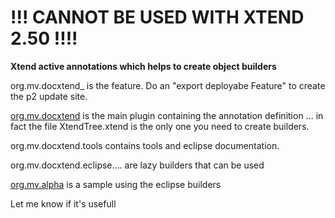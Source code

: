 <h1> !!! CANNOT BE USED WITH XTEND 2.50 !!!!</h1>

<b>Xtend active annotations which helps to create object builders</b>

<p>org.mv.docxtend_ is the feature. Do an "export deployabe Feature" to create the p2 update site.</p>

<p><a target="other" href="http://htmlpreview.github.io/?https://raw.github.com/mvvvv/DocXtend/master/org.mv.docxtend.tools/html/xtendtree.html">
org.mv.docxtend</a> is the main plugin containing the annotation definition ... in fact the file XtendTree.xtend is the only one you need to create builders.</p>

<p>org.mv.docxtend.tools contains tools and eclipse documentation.</p>

<p>org.mv.docxtend.eclipse.... are lazy builders that can be used </p>

<p><a target="ohter" href="http://htmlpreview.github.io/?https://raw.github.com/mvvvv/DocXtend/master/org.mv.docxtend.tools/html/e4SWTexample.html">
org.mv.alpha</a> is a sample using the eclipse builders </p>

<p>Let me know if it's usefull</p>


